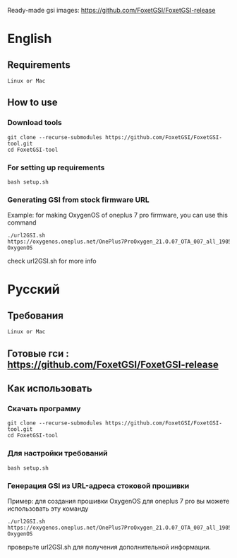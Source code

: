 Ready-made gsi images: https://github.com/FoxetGSI/FoxetGSI-release

# English

## Requirements
    Linux or Mac

## How to use

### Download tools
```
git clone --recurse-submodules https://github.com/FoxetGSI/FoxetGSI-tool.git
cd FoxetGSI-tool
```

### For setting up requirements
    bash setup.sh

### Generating GSI from stock firmware URL
Example: for making OxygenOS of oneplus 7 pro firmware, you can use this command
```
./url2GSI.sh https://oxygenos.oneplus.net/OnePlus7ProOxygen_21.O.07_OTA_007_all_1905120542_fc480574576b4843.zip OxygenOS
```
check url2GSI.sh for more info


# Русский

## Требования
    Linux or Mac
    
## Готовые гси : https://github.com/FoxetGSI/FoxetGSI-release

## Как использовать

### Скачать программу
```
git clone --recurse-submodules https://github.com/FoxetGSI/FoxetGSI-tool.git
cd FoxetGSI-tool
```

### Для настройки требований
    bash setup.sh

### Генерация GSI из URL-адреса стоковой прошивки
Пример: для создания прошивки OxygenOS для oneplus 7 pro вы можете использовать эту команду
```
./url2GSI.sh https://oxygenos.oneplus.net/OnePlus7ProOxygen_21.O.07_OTA_007_all_1905120542_fc480574576b4843.zip OxygenOS
```
проверьте url2GSI.sh для получения дополнительной информации.

